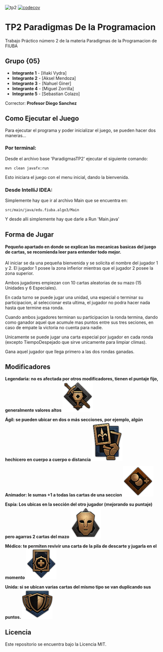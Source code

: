 ![tp2](https://github.com/fiuba/algo3_proyecto_base_tp2/actions/workflows/build.yml/badge.svg) [![codecov](https://codecov.io/gh/fiuba/algo3_proyecto_base_tp2/branch/master/graph/badge.svg)](https://codecov.io/gh/fiuba/algo3_proyecto_base_tp2)

# TP2 Paradigmas De la Programacion

Trabajo Práctico número 2 de la materia Paradigmas de la Programacion de FIUBA

## Grupo {05}

* **Integrante 1** - [Iñaki Vydra]
* **Integrante 2** - [Aksel Mendoza]
* **Integrante 3** - [Nahuel Giner]
* **Integrante 4** - [Miguel Zorrilla]
* **Integrante 5** - [Sebastian Colazo]


Corrector: **Profesor Diego Sanchez**

## Como Ejecutar el Juego
Para ejecutar el programa y poder inicializar el juego, se pueden hacer dos maneras...

### Por terminal:
Desde el archivo base 'ParadigmasTP2' ejecutar el siguiente comando:

    mvn clean javafx:run

Esto iniciara el juego con el menu inicial, dando la bienvenida.


### Desde IntelliJ IDEA:

Simplemente hay que ir al archivo Main que se encuentra en:

    src/main/java/edu.fiuba.algo3/Main
Y desde alli simplemente hay que darle a Run 'Main.java'


## Forma de Jugar
#### Pequeño apartado en donde se explican las mecanicas basicas del juego de cartas, se recomienda leer para entender todo mejor.

Al iniciar se da una pequeña bienvenida y se solicita el nombre del jugador 1 y 2.
El jugador 1 posee la zona infierior mientras que el jugador 2 posee la zona superior.

Ambos jugadores empiezan con 10 cartas aleatorias de su mazo (15 Unidades y 6 Especiales).

En cada turno se puede jugar una unidad, una especial o terminar su participacion, al seleccionar esta ultima, el jugador no podra hacer nada hasta que termine esa ronda.

Cuando ambos jugadores terminan su participacion la ronda termina, dando como ganador aquel que acumule mas puntos entre sus tres seciones, en caso de empate la victoria no cuenta para nadie.

Unicamente se puede jugar una carta especial por jugador en cada ronda (excepto TiempoDespejado que sirve unicamente para limpiar climas).

Gana aquel jugador que llega primero a las dos rondas ganadas.

## Modificadores

<p>
  <strong>Legendaria: no es afectada por otros modificadores, tienen el puntaje fijo,
generalmente valores altos</strong>
  <img src="src/main/resources/imagenes/modificadores/legendaria.png" alt="Legendaria" width="100"/>
</p>

<p>
  <strong>Ágil: se pueden ubicar en dos o más secciones, por ejemplo, algún
hechicero en cuerpo a cuerpo o distancia</strong>
  <img src="src/main/resources/imagenes/modificadores/agil.png" alt="Ágil" width="100"/>
</p>

<p>
  <strong>Animador: le sumas +1 a todas las cartas de una seccion </strong>
  <img src="src/main/resources/imagenes/modificadores/impulsodemoral.png" alt="Animador" width="100"/>
</p>

<p>
  <strong>Espía: Los ubicas en la sección del otro jugador (mejorando su puntaje)
pero agarras 2 cartas del mazo</strong>
  <img src="src/main/resources/imagenes/modificadores/espia.png" alt="Espía" width="100"/>
</p>

<p>
  <strong>Médico: te permiten revivir una carta de la pila de descarte y jugarla en el
momento</strong>
  <img src="src/main/resources/imagenes/modificadores/medico.png" alt="Médico" width="100"/>
</p>

<p>
  <strong>Unida: si se ubican varias cartas del mismo tipo se van duplicando
sus puntos.</strong>
  <img src="src/main/resources/imagenes/modificadores/cartaunida.png" alt="Unida" width="100"/>
</p>


## Licencia

Este repositorio se encuentra bajo la Licencia MIT.
